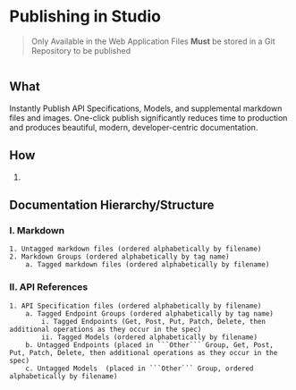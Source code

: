 # Publishing in Studio 

> Only Available in the Web Application
> Files **Must** be stored in a Git Repository to be published

![]()

## What 
Instantly Publish API Specifications, Models, and supplemental markdown files and images. One-click publish significantly reduces time to production and produces beautiful, modern, developer-centric documentation. 

## How 
1. 

## Documentation Hierarchy/Structure 

### I. Markdown
```
1. Untagged markdown files (ordered alphabetically by filename)  
2. Markdown Groups (ordered alphabetically by tag name)
    a. Tagged markdown files (ordered alphabetically by filename)
```
### II. API References
```
1. API Specification files (ordered alphabetically by filename) 
    a. Tagged Endpoint Groups (ordered alphabetically by tag name)
        i. Tagged Endpoints (Get, Post, Put, Patch, Delete, then additional operations as they occur in the spec)
        ii. Tagged Models (ordered alphabetically by filename)
    b. Untagged Endpoints (placed in ```Other``` Group, Get, Post, Put, Patch, Delete, then additional operations as they occur in the spec)
    c. Untagged Models  (placed in ```Other``` Group, ordered alphabetically by filename)
```



